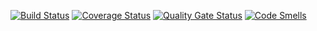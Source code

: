 [![Build Status](https://travis-ci.org/ArsenChick/myuniproject.svg?branch=master)](https://travis-ci.org/ArsenChick/myuniproject)
[![Coverage Status](https://coveralls.io/repos/github/ArsenChick/myuniproject/badge.svg?branch=master)](https://coveralls.io/github/ArsenChick/myuniproject?branch=master)
[![Quality Gate Status](https://sonarcloud.io/api/project_badges/measure?project=ArsenChick_myuniproject&metric=alert_status)](https://sonarcloud.io/dashboard?id=ArsenChick_myuniproject)
[![Code Smells](https://sonarcloud.io/api/project_badges/measure?project=ArsenChick_myuniproject&metric=code_smells)](https://sonarcloud.io/dashboard?id=ArsenChick_myuniproject)
